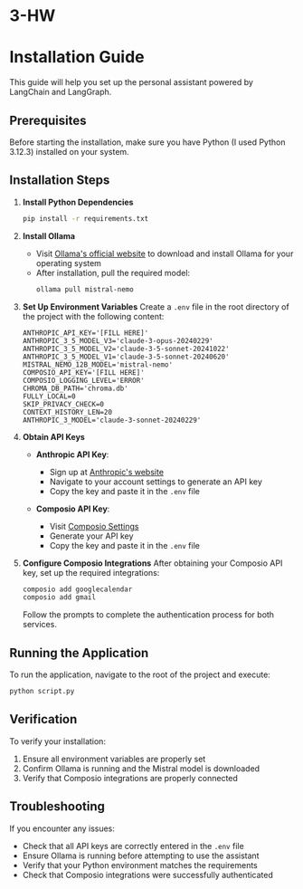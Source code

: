 # 3-HW

# Installation Guide

This guide will help you set up the personal assistant powered by LangChain and LangGraph.

## Prerequisites

Before starting the installation, make sure you have Python (I used Python 3.12.3) installed on your system.

## Installation Steps

1. **Install Python Dependencies**
   ```bash
   pip install -r requirements.txt
   ```

2. **Install Ollama**
    - Visit [Ollama's official website](https://ollama.ai) to download and install Ollama for your operating system
    - After installation, pull the required model:
      ```bash
      ollama pull mistral-nemo
      ```

3. **Set Up Environment Variables**
   Create a `.env` file in the root directory of the project with the following content:
   ```env
   ANTHROPIC_API_KEY='[FILL HERE]'
   ANTHROPIC_3_5_MODEL_V3='claude-3-opus-20240229'
   ANTHROPIC_3_5_MODEL_V2='claude-3-5-sonnet-20241022'
   ANTHROPIC_3_5_MODEL_V1='claude-3-5-sonnet-20240620'
   MISTRAL_NEMO_12B_MODEL='mistral-nemo'
   COMPOSIO_API_KEY='[FILL HERE]'
   COMPOSIO_LOGGING_LEVEL='ERROR'
   CHROMA_DB_PATH='chroma.db'
   FULLY_LOCAL=0
   SKIP_PRIVACY_CHECK=0
   CONTEXT_HISTORY_LEN=20
   ANTHROPIC_3_MODEL='claude-3-sonnet-20240229'
   ```

4. **Obtain API Keys**
    - **Anthropic API Key**:
        - Sign up at [Anthropic's website](https://www.anthropic.com)
        - Navigate to your account settings to generate an API key
        - Copy the key and paste it in the `.env` file

    - **Composio API Key**:
        - Visit [Composio Settings](https://app.composio.dev/settings)
        - Generate your API key
        - Copy the key and paste it in the `.env` file

5. **Configure Composio Integrations**
   After obtaining your Composio API key, set up the required integrations:
   ```bash
   composio add googlecalendar
   composio add gmail
   ```
   Follow the prompts to complete the authentication process for both services.

## Running the Application

To run the application, navigate to the root of the project and execute:

```bash
python script.py
```

## Verification

To verify your installation:

1. Ensure all environment variables are properly set
2. Confirm Ollama is running and the Mistral model is downloaded
3. Verify that Composio integrations are properly connected

## Troubleshooting

If you encounter any issues:

- Check that all API keys are correctly entered in the `.env` file
- Ensure Ollama is running before attempting to use the assistant
- Verify that your Python environment matches the requirements
- Check that Composio integrations were successfully authenticated

